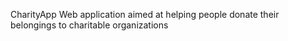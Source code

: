 CharityApp
Web application aimed at helping people donate their belongings to charitable organizations
